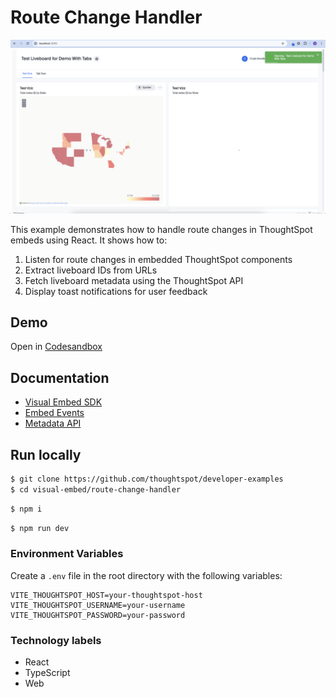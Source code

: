 # Route Change Handler

<p align="center">
    <img src="preview.png" width="800" alt="Route Change Handler Preview" />
</p>

This example demonstrates how to handle route changes in ThoughtSpot embeds using React. It shows how to:

1. Listen for route changes in embedded ThoughtSpot components
2. Extract liveboard IDs from URLs
3. Fetch liveboard metadata using the ThoughtSpot API
4. Display toast notifications for user feedback

## Demo

Open in [Codesandbox](https://githubbox.com/thoughtspot/developer-examples/tree/main/visual-embed/route-change-handler)

## Documentation

- [Visual Embed SDK](https://developers.thoughtspot.com/docs/visual-embed-sdk)
- [Embed Events](https://developers.thoughtspot.com/docs/visual-embed-sdk#_embed_events)
- [Metadata API](https://developers.thoughtspot.com/docs/rest-apiv2-reference#_metadata_search)

## Run locally

```bash
$ git clone https://github.com/thoughtspot/developer-examples
$ cd visual-embed/route-change-handler
```

```bash
$ npm i
```

```bash
$ npm run dev
```

### Environment Variables

Create a `.env` file in the root directory with the following variables:

```
VITE_THOUGHTSPOT_HOST=your-thoughtspot-host
VITE_THOUGHTSPOT_USERNAME=your-username
VITE_THOUGHTSPOT_PASSWORD=your-password
```

### Technology labels

- React
- TypeScript
- Web
